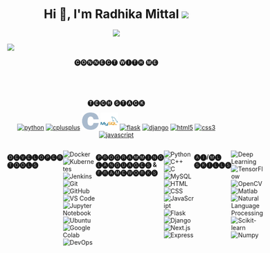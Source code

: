<h1 align="center"> Hi 👋, I'm Radhika Mittal <img src="https://emojis.slackmojis.com/emojis/images/1531849430/4246/blob-sunglasses.gif?1531849430" width="28"/> </h1>
<p align="center">
  <a href="https://github.com/getintorj/readme-typing-svg">
    <img src="https://readme-typing-svg.demolab.com/?lines=AI%20DEVELOPER;DEEP%20LEARNING%20ENGINEER;COMPUTER%20SCIENCE%20ENGINEER;B.TECH%20IN%20AI%2FML;ALWAYS%20LEARNING%20NEW%20THINGS&font=Fira%20Code&center=true&width=440&height=45&color=20C20E&vCenter=true&pause=1000&size=22" /></a>
</p>

<img src="https://user-images.githubusercontent.com/73097560/115834477-dbab4500-a447-11eb-908a-139a6edaec5c.gif">

<p align="center">
  🅒🅞🅝🅝🅔🅒🅣 🅦🅘🅣🅗 🅜🅔
   </p>
<p align="center">
<a href="https://linkedin.com/in/radhika-mittal-b5585b232" target="_blank"><img alt="" src="https://img.shields.io/badge/LinkedIn-000?logo=linkedin&logoColor=0A66C2&style=for-the-badge" style="vertical-align:center" /></a>
<a href="https://github.com/radhika-mittal" target="_blank"><img alt="" src="https://img.shields.io/badge/-GitHub-000?style=for-the-badge&logo=github&logoColor=white" style="vertical-align:center" /></a>
</p>
<br/>

<p align="center"> 
 🅣🅔🅒🅗 🅢🅣🅐🅒🅚<br>
  </p>
<p align="center">
  <a href="https://www.python.org/" target="_blank"><img src="https://www.vectorlogo.zone/logos/python/python-icon.svg" alt="python" width="40" height="40" /></a>
  <a href="https://isocpp.org/" target="_blank"><img src="https://www.vectorlogo.zone/logos/cplusplus/cplusplus-icon.svg" alt="cplusplus" width="40" height="40" /></a>
  <a href="https://devicon.dev/icon/c/c-original.svg" target="_blank"><img src="https://raw.githubusercontent.com/devicons/devicon/master/icons/c/c-original.svg" alt="c" width="40" height="40" /></a>
  <a href="https://www.mysql.com/" target="_blank"><img src="https://raw.githubusercontent.com/devicons/devicon/master/icons/mysql/mysql-original-wordmark.svg" alt="mysql" width="40" height="40" /></a>
  <a href="https://flask.palletsprojects.com/" target="_blank"><img src="https://www.vectorlogo.zone/logos/pocoo_flask/pocoo_flask-icon.svg" alt="flask" width="40" height="40" /></a>
  <a href="https://www.djangoproject.com/" target="_blank"><img src="https://www.vectorlogo.zone/logos/djangoproject/djangoproject-icon.svg" alt="django" width="40" height="40" /></a>
  <a href="https://developer.mozilla.org/en-US/docs/Web/HTML" target="_blank"><img src="https://www.vectorlogo.zone/logos/html5/html5-icon.svg" alt="html5" width="40" height="40" /></a>
  <a href="https://developer.mozilla.org/en-US/docs/Web/CSS" target="_blank"><img src="https://www.vectorlogo.zone/logos/css3/css3-icon.svg" alt="css3" width="40" height="40" /></a>
  <a href="https://www.javascript.com/" target="_blank"><img src="https://www.vectorlogo.zone/logos/javascript/javascript-icon.svg" alt="javascript" width="40" height="40" /></a>
</p>

<div style="display: flex; align-items: flex-start; align: center">
<table align="center">
  <tr>
    <td align="center" width="96">
      <a href="https://www.python.org/">
        <img src="https://techstack-generator.vercel.app/python-icon.svg" alt="icon" width="40" height="40" />
      </a>
      <br>Python
    </td>
    <td align="center" width="96">
        <img src="https://techstack-generator.vercel.app/cpp-icon.svg" alt="icon" width="40" height="40" />
      <br>C++
    </td>
    <td align="center" width="96">
        <img src="https://techstack-generator.vercel.app/mysql-icon.svg" alt="icon" width="40" height="40" />
      <br>MySQL
    </td>
    <td align="center" width="96">
        <img src="https://techstack-generator.vercel.app/django-icon.svg" alt="icon" width="40" height="40" />
      <br>Django
    </td>
    <td align="center" width="96">
        <img src="https://techstack-generator.vercel.app/github-icon.svg" alt="icon" width="40" height="40" />
      <br>Github
    </td>
    <td align="center" width="96"> 
        <img src="https://user-images.githubusercontent.com/25181517/192108372-f71d70ac-7ae6-4c0d-8395-51d8870c2ef0.png" width="40" height="40" alt="Git" />
      <br>Git
    </td>
    <td align="center"  width="96">
        <img src="https://skillicons.dev/icons?i=html" width="40" height="40" alt="HTML5" />
      <br>HTML5
    </td>
    <td align="center" width="96">
        <img src="https://skillicons.dev/icons?i=css" width="40" height="40" alt="css" />
      <br>CSS
    </td>
  </tr>
  <tr>
    <td align="center" width="96">
        <img src="https://skillicons.dev/icons?i=vscode" width="40" height="40" alt="VsCode" />
      <br>VsCode
    </td>
    <td align="center" width="96">
        <img src="https://skillicons.dev/icons?i=jupyter" width="40" height="40" alt="Jupyter Notebook" />
      <br>Jupyter
    </td>
    <td align="center" width="96">
        <img src="https://skillicons.dev/icons?i=ubuntu" width="40" height="40" alt="Ubuntu" />
      <br>Ubuntu
    </td>
    <td align="center" width="96">
        <img src="https://skillicons.dev/icons?i=docker" width="40" height="40" alt="Docker" />
      <br>Docker
    </td>
    <td align="center" width="96">
        <img src="https://skillicons.dev/icons?i=kubernetes" width="40" height="40" alt="Kubernetes" />
      <br>Kubernetes
    </td>
    <td align="center" width="96">
        <img src="https://skillicons.dev/icons?i=jenkins" width="40" height="40" alt="Jenkins" />
      <br>Jenkins
    </td>
    <td align="center" width="96">
        <img src="https://skillicons.dev/icons?i=opencv" width="40" height="40" alt="OpenCV" />
      <br>OpenCV
    </td>
    <td align="center" width="96">
        <img src="https://skillicons.dev/icons?i=tensorflow" width="40" height="40" alt="TensorFlow" />
      <br>TensorFlow
    </td>
  </tr>
</table>
<br><br>


---

#### 🅓🅔🅥🅔🅛🅞🅟🅔🅡 🅣🅞🅞🅛🅢
![Docker](https://img.shields.io/badge/-Docker-000?style=for-the-badge&logo=docker)
![Kubernetes](https://img.shields.io/badge/-Kubernetes-000?style=for-the-badge&logo=kubernetes)
![Jenkins](https://img.shields.io/badge/-Jenkins-000?style=for-the-badge&logo=jenkins)
![Git](https://img.shields.io/badge/-Git-000?style=for-the-badge&logo=git)
![GitHub](https://img.shields.io/badge/-GitHub-000?style=for-the-badge&logo=github)
![VS Code](https://img.shields.io/badge/-VSCode-000?style=for-the-badge&logo=visual-studio-code)
![Jupyter Notebook](https://img.shields.io/badge/-Jupyter%20Notebook-000?style=for-the-badge&logo=jupyter)
![Ubuntu](https://img.shields.io/badge/-Ubuntu-000?style=for-the-badge&logo=ubuntu)
![Google Colab](https://img.shields.io/badge/-Google%20Colab-000?style=for-the-badge&logo=google-colab)
![DevOps](https://img.shields.io/badge/-DevOps-000?style=for-the-badge)

---

#### 🅟🅡🅞🅖🅡🅐🅜🅜🅘🅝🅖 🅛🅐🅝🅖🅤🅐🅖🅔🅢 & 🅕🅡🅐🅜🅔🅦🅞🅡🅚🅢
![Python](https://img.shields.io/badge/-Python-000?style=for-the-badge&logo=python)
![C++](https://img.shields.io/badge/-C++-000?style=for-the-badge&logo=cplusplus)
![C](https://img.shields.io/badge/-C-000?style=for-the-badge&logo=c)
![MySQL](https://img.shields.io/badge/-MySQL-000?style=for-the-badge&logo=mysql)
![HTML](https://img.shields.io/badge/-HTML5-000?style=for-the-badge&logo=html5)
![CSS](https://img.shields.io/badge/-CSS3-000?style=for-the-badge&logo=css3)
![JavaScript](https://img.shields.io/badge/-JavaScript-000?style=for-the-badge&logo=javascript)
![Flask](https://img.shields.io/badge/-Flask-000?style=for-the-badge&logo=flask)
![Django](https://img.shields.io/badge/-Django-000?style=for-the-badge&logo=django)
![Next.js](https://img.shields.io/badge/-Next.js-000?style=for-the-badge&logo=next.js)
![Express](https://img.shields.io/badge/-Express.js-000?style=for-the-badge&logo=express)

---

#### 🅐🅘/🅜🅛 🅢🅚🅘🅛🅛🅢
![Deep Learning](https://img.shields.io/badge/-Deep%20Learning-000?style=for-the-badge)
![TensorFlow](https://img.shields.io/badge/-TensorFlow-000?style=for-the-badge&logo=tensorflow)
![OpenCV](https://img.shields.io/badge/-OpenCV-000?style=for-the-badge&logo=opencv)
![Matlab](https://img.shields.io/badge/-Matlab-000?style=for-the-badge&logo=matlab)
![Natural Language Processing](https://img.shields.io/badge/-NLP-000?style=for-the-badge)
![Scikit-learn](https://img.shields.io/badge/-Scikit--learn-000?style=for-the-badge&logo=scikit-learn)
![Numpy](https://img.shields.io/badge/-Numpy-000?style=for-the-badge&logo=numpy)

---

``` java
if (codeWorking){
            while (codeQuality < perfectCode){
                codeQuality++;
            }
        }
//
